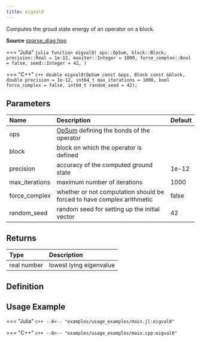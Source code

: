 ```yaml
---
title: eigval0
---
```



Computes the groud state energy of an operator on a block.

**Source** [sparse_diag.hpp](https://github.com/awietek/xdiag/blob/main/xdiag/algorithms/sparse_diag.hpp)


=== "Julia"
	```julia
	function eigval0(
		ops::OpSum,
		block::Block;
		precision::Real = 1e-12,
		maxiter::Integer = 1000,
		force_complex::Bool = false,
		seed::Integer = 42,
	)
	```

=== "C++"
    ```c++
    double eigval0(OpSum const &ops, Block const &block, double precision = 1e-12,
               int64_t max_iterations = 1000, bool force_complex = false,
               int64_t random_seed = 42);
	```


## Parameters

| Name           | Description                                                            | Default |
|:---------------|:-----------------------------------------------------------------------|---------|
| ops            | [OpSum](../operators/opsum.md) defining the bonds of the operator      |         |
| block          | block on which the operator is defined                                 |         |
| precision      | accuracy of the computed ground state                                  | 1e-12   |
| max_iterations | maximum number of iterations                                           | 1000    |
| force_complex  | whether or not computation should be forced to have complex arithmetic | false   |
| random_seed    | random seed for setting up the initial vector                          | 42      |

## Returns

| Type        | Description             |
|:------------|:------------------------|
| real number | lowest lying eigenvalue |


## Definition

## Usage Example

=== "Julia"
	```c++
	--8<-- "examples/usage_examples/main.jl:eigval0"
	```

=== "C++"
	```c++
	--8<-- "examples/usage_examples/main.cpp:eigval0"
	```
	
